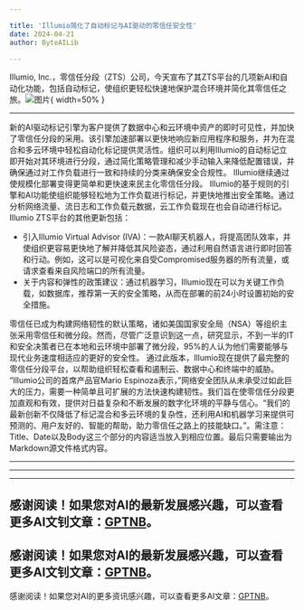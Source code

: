 ```yaml
---

title: 'Illumio简化了自动标记与AI驱动的零信任安全性'
date: 2024-04-21
author: ByteAILib

---
```


Illumio, Inc.，零信任分段（ZTS）公司，今天宣布了其ZTS平台的几项新AI和自动化功能，包括自动标记，使组织更轻松快速地保护混合环境并简化其零信任之旅。![图片](https://ai-techpark.com/wp-content/uploads/2020/06/Buyer-Guide-500x281-1.jpg){ width=50% }

---

新的AI驱动标记引擎为客户提供了数据中心和云环境中资产的即时可见性，并加快了零信任分段的采用。该引擎加速部署以更快地响应新应用程序和服务，并为在混合和多云环境中轻松自动化标记提供灵活性。组织可以利用Illumio的自动标记立即开始对其环境进行分段，通过简化策略管理和减少手动输入来降低配置错误，并确保通过对工作负载进行一致和持续的分类来确保安全合规性。
Illumio继续通过使规模化部署变得更简单和更快速来民主化零信任分段。 Illumio的基于规则的引擎和AI功能使组织能够轻松地为工作负载进行标记，并更快地推出安全策略。通过分析网络流量、流日志和工作负载元数据，云工作负载现在也会自动进行标记。 Illumio ZTS平台的其他更新包括：

- 引入Illumio Virtual Advisor (IVA)：一款AI聊天机器人，将提高团队效率，并使组织更容易更快地了解并降低其风险姿态，通过利用自然语言进行即时回答和行动。例如，这可以是可视化来自受Compromised服务器的所有流量，或请求查看来自风险端口的所有流量。
- 关于内容和弹性的政策建议：通过机器学习，Illumio现在可以为关键工作负载，如数据库，推荐第一天的安全策略，从而在部署的前24小时设置初始的安全措施。

零信任已成为构建网络韧性的默认策略，诸如美国国家安全局（NSA）等组织主张采用零信任和微分段。然而，尽管广泛意识到这一点，研究显示，不到一半的IT和安全决策者已在本地和云环境中部署了微分段，95%的人认为他们需要能够与现代业务速度相适应的更好的安全性。
通过此版本，Illumio现在提供了最完整的零信任分段平台，以帮助组织轻松查看和遏制云、数据中心和终端中的威胁。
“Illumio公司的首席产品官Mario Espinoza表示，”网络安全团队从未承受过如此巨大的压力，需要一种简单且可扩展的方法快速构建韧性。我们旨在使零信任分段更加直观和有效，提供对日益复杂和不断发展的数字化环境的平静与信心。“我们的最新创新不仅降低了标记混合和多云环境的复杂性，还利用AI和机器学习来提供可预测的、用户友好的、智能的帮助，助力零信任之路上的技能缺口。”。需注意：Title、Date以及Body这三个部分的内容适当放入到相应位置。最后只需要输出为Markdown源文件格式内容。

---
---

---
感谢阅读！如果您对AI的最新发展感兴趣，可以查看更多AI文钊文章：[GPTNB](https://gptnb.com)。
---
感谢阅读！如果您对AI的最新发展感兴趣，可以查看更多AI文钊文章：[GPTNB](https://gptnb.com)。
---
感谢阅读！如果您对AI的更多资讯感兴趣，可以查看更多AI文章：[GPTNB](https://gptnb.com)。